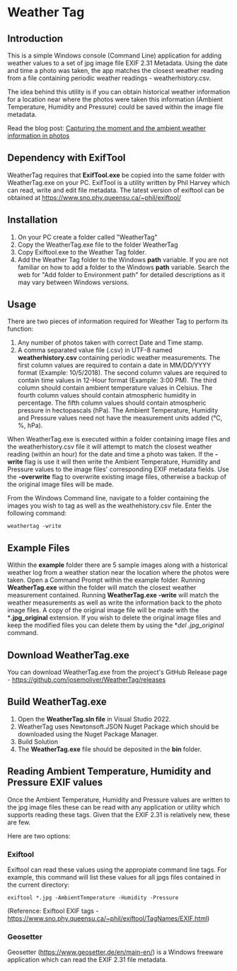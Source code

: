 # Weather Tag

## Introduction

This is a simple Windows console (Command Line) application for adding weather values to a set of jpg image file EXIF 2.31 Metadata. Using the date and time a photo was taken, the app matches the closest weather reading from a file containing periodic weather readings - weatherhistory.csv.

The idea behind this utility is if you can obtain historical weather information for a location near where the photos were taken this information (Ambient Temperature, Humidity and Pressure) could be saved within the image file metadata.

Read the blog post: [Capturing the moment and the ambient weather information in photos](https://jmoliver.wordpress.com/2018/07/07/capturing-the-moment-and-the-ambient-weather-information-in-photos/)

## Dependency with ExifTool

WeatherTag requires that **ExifTool.exe** be copied into the same folder with WeatherTag.exe on your PC. ExifTool is a utility written by Phil Harvey which can read, write and edit file metadata. The latest version of exiftool can be obtained at https://www.sno.phy.queensu.ca/~phil/exiftool/

## Installation

1. On your PC create a folder called "WeatherTag"
2. Copy the WeatherTag.exe file to the folder WeatherTag
3. Copy Exiftool.exe to the Weather Tag folder.
4. Add the Weather Tag folder to the Windows  **path**  variable. If you are not familiar on how to add a folder to the Windows **path**  variable. Search the web for "Add folder to Environment path" for detailed descriptions as it may vary between Windows versions.

## Usage
There are two pieces of information required for Weather Tag to perform its function:
1. Any number of photos taken with correct Date and Time stamp. 
2. A comma separated value file (.csv) in UTF-8 named **weatherhistory.csv** containing periodic weather measurements. The first column values are required to contain a date in MM/DD/YYYY format (Example: 10/5/2018). The second column values are required to contain time values in 12-Hour format (Example: 3:00 PM). The third column should contain ambient temperature values in Celsius. The fourth column values should contain atmospheric humidity in percentage. The fifth column values should contain atmospheric pressure in hectopascals (hPa). The Ambient Temperature, Humidity and Pressure values need not have the measurement units added (°C, %, hPa). 

When WeatherTag.exe is executed within a folder containing image files and the weatherhistory.csv file it will attempt to match the closest weather reading (within an hour) for the date and time a photo was taken. If the **-write** flag is use it will then write the Ambient Temperature, Humidity and Pressure values to the image files' corresponding EXIF metadata fields. Use the **-overwrite** flag to overwrite existing image files, otherwise a backup of the original image files will be made. 

From the Windows Command line, navigate to a folder containing the images you wish to tag as well as the weathehistory.csv file. Enter the following command:

`weathertag -write`

## Example Files
Within the **example** folder there are 5 sample images along with a historical weather log from a weather station near the location where the photos were taken. Open a Command Prompt within the example folder. Running **WeatherTag.exe** within the folder will match the closest weather measurement contained. Running **WeatherTag.exe -write** will match the weather measurements as well as write the information back to the photo image files. A copy of the original image file will be made with the ***.jpg_original** extension. If you wish to delete the original image files and keep the modified files you can delete them by using the **del *.jpg_original** command. 

## Download WeatherTag.exe
You can download WeatherTag.exe from the project's GitHub Release page - https://github.com/josemoliver/WeatherTag/releases 

## Build WeatherTag.exe
1. Open the **WeatherTag.sln file** in Visual Studio 2022. 
2. WeatherTag uses Newtonsoft.JSON Nuget Package which should be downloaded using the Nuget Package Manager.
3. Build Solution
4. The **WeatherTag.exe** file should be deposited in the **bin** folder. 
  
## Reading Ambient Temperature, Humidity and Pressure EXIF values
Once the Ambient Temperature, Humidity and Pressure values are written to the jpg image files these can be read with any application or utility which supports reading these tags. Given that the EXIF 2.31 is relatively new, these are few. 

Here are two options:

### Exiftool
Exiftool can read these values using the appropiate command line tags. For example, this command will list these values for all jpgs files contained in the current directory:

`exiftool *.jpg -AmbientTemperature -Humidity -Pressure`

(Reference: Exiftool EXIF tags - https://www.sno.phy.queensu.ca/~phil/exiftool/TagNames/EXIF.html)

### Geosetter
Geosetter (https://www.geosetter.de/en/main-en/) is a Windows freeware application which can read the EXIF 2.31 file metadata.
